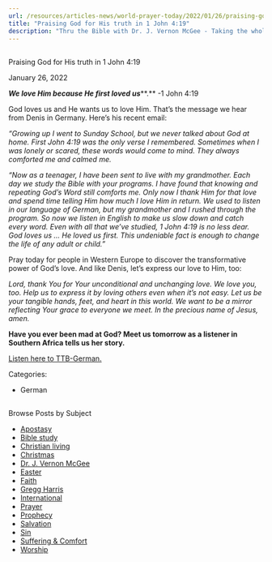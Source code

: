 ```yaml
---
url: /resources/articles-news/world-prayer-today/2022/01/26/praising-god-for-his-truth-in-1-john-4-19
title: "Praising God for His truth in 1 John 4:19"
description: "Thru the Bible with Dr. J. Vernon McGee - Taking the whole Word to the whole world"
---
```







## 
 Praising God for His truth in 1 John 4:19


January 26, 2022
![]()




***We love Him because He first loved us*****.** -1 John 4:19 

 God loves us and He wants us to love Him. That’s the message we hear from Denis in Germany. Here’s his recent email: 

*“Growing up I went to Sunday School, but we never talked about God at home. First John 4:19 was the only verse I remembered. Sometimes when I was lonely or scared, these words would come to mind. They always comforted me and calmed me.*

*“Now as a teenager, I have been sent to live with my grandmother. Each day we study the Bible with your programs. I have found that knowing and repeating God’s Word still comforts me. Only now I thank Him for that love and spend time telling Him how much I love Him in return. We used to listen in our language of German, but my grandmother and I rushed through the program. So now we listen in English to make us slow down and catch every word. Even with all that we’ve studied, 1 John 4:19 is no less dear. God loves us … He loved us first. This undeniable fact is enough to change the life of any adult or child.”*   


Pray today for people in Western Europe to discover the transformative power of God’s love. And like Denis, let’s express our love to Him, too: 

*Lord, thank You for Your unconditional and unchanging love. We love you, too. Help us to express it by loving others even when it’s not easy. Let us be your tangible hands, feet, and heart in this world. We want to be a mirror reflecting Your grace to everyone we meet. In the precious name of Jesus, amen.*

**Have you ever been mad at God? Meet us tomorrow as a listener in Southern Africa tells us her story.**

 [Listen here to TTB-German.](https://ttb.twr.org/home/day,0433/language,DEU)



Categories: 


* German









## 
 Browse Posts by Subject


* [Apostasy](/resources/articles-news/-in-tags/tags/Apostasy)
* [Bible study](/resources/articles-news/-in-tags/tags/Bible-study)
* [Christian living](/resources/articles-news/-in-tags/tags/Christian-living)
* [Christmas](/resources/articles-news/-in-tags/tags/Christmas)
* [Dr. J. Vernon McGee](/resources/articles-news/-in-tags/tags/Dr-J-Vernon-McGee)
* [Easter](/resources/articles-news/-in-tags/tags/easter)
* [Faith](/resources/articles-news/-in-tags/tags/Faith)
* [Gregg Harris](/resources/articles-news/-in-tags/tags/Gregg-Harris)
* [International](/resources/articles-news/-in-tags/tags/International)
* [Prayer](/resources/articles-news/-in-tags/tags/prayer)
* [Prophecy](/resources/articles-news/-in-tags/tags/Prophecy)
* [Salvation](/resources/articles-news/-in-tags/tags/Salvation)
* [Sin](/resources/articles-news/-in-tags/tags/sin)
* [Suffering & Comfort](/resources/articles-news/-in-tags/tags/Suffering-Comfort)
* [Worship](/resources/articles-news/-in-tags/tags/worship)






